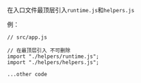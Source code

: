 在入口文件最顶层引入`runtime.js`和`helpers.js`

例：
```
// src/app.js

// 在最顶层引入 不可删除
import "./helpers/runtime.js";
import "./helpers/helpers.js";

...other code
```